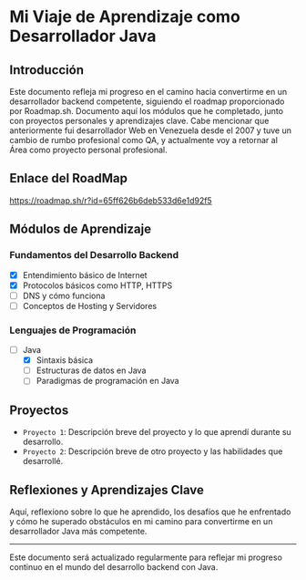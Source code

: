 # Mi Viaje de Aprendizaje como Desarrollador Java

## Introducción
Este documento refleja mi progreso en el camino hacia convertirme en un desarrollador backend competente, siguiendo el roadmap proporcionado por Roadmap.sh. Documento aquí los módulos que he completado, junto con proyectos personales y aprendizajes clave.
Cabe mencionar que anteriormente fui desarrollador Web en Venezuela desde el 2007 y tuve un cambio de rumbo profesional como QA, y actualmente voy a retornar al Área como proyecto personal profesional.

## Enlace del RoadMap
https://roadmap.sh/r?id=65ff626b6deb533d6e1d92f5

## Módulos de Aprendizaje

### Fundamentos del Desarrollo Backend
- [x] Entendimiento básico de Internet
- [x] Protocolos básicos como HTTP, HTTPS
- [ ] DNS y cómo funciona
- [ ] Conceptos de Hosting y Servidores

### Lenguajes de Programación
- [ ] Java
  - [x] Sintaxis básica
  - [ ] Estructuras de datos en Java
  - [ ] Paradigmas de programación en Java

## Proyectos
- `Proyecto 1`: Descripción breve del proyecto y lo que aprendí durante su desarrollo.
- `Proyecto 2`: Descripción breve de otro proyecto y las habilidades que desarrollé.

## Reflexiones y Aprendizajes Clave
Aquí, reflexiono sobre lo que he aprendido, los desafíos que he enfrentado y cómo he superado obstáculos en mi camino para convertirme en un desarrollador Java más competente.

---

Este documento será actualizado regularmente para reflejar mi progreso continuo en el mundo del desarrollo backend con Java.
